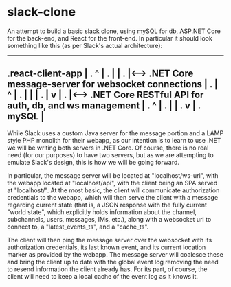 
# slack-clone
An attempt to build a basic slack clone, using mySQL for db, ASP.NET Core for the back-end, and React for the front-end. In particular it should look something like this (as per Slack's actual architecture):

-----------------------------------------------------------------
.react-client-app                                               |
.  ^                                                            |
.  |                                                            |
.  |<--> .NET Core message-server for websocket connections     |
.  |              ^                                             |
.  |              |                                             |
.  |              v                                             |
.  |<--> .NET Core RESTful API for auth, db, and ws management  |
.                 ^                                             |
.                 |                                             |
.                 v                                             |
.               mySQL                                           |
-----------------------------------------------------------------

While Slack uses a custom Java server for the message portion and a LAMP style PHP monolith for their webapp, as our intention is to learn to use .NET we will be writing both servers in .NET Core. Of course, there is no real need (for our purposes) to have two servers, but as we are attempting to emulate Slack's design, this is how we will be going forward. 

In particular, the message server will be located at "localhost/ws-url", with the webapp located at "localhost/api", with the client being an SPA served at "localhost/". At the most basic, the client will communicate authorization credentials to the webapp, which will then serve the client with a message regarding current state (that is, a JSON response with the fully current "world state", which explicitly holds information about the channel, subchannels, users, messages, IMs, etc.), along with a websocket url to connect to, a "latest_events_ts", and a "cache_ts". 

The client will then ping the message server over the websocket with its authorization credentials, its last known event, and its current location marker as provided by the webapp. The message server will coalesce these and bring the client up to date with the global event log removing the need to resend information the client already has. For its part, of course, the client will need to keep a local cache of the event log as it knows it. 